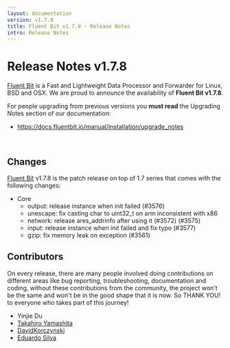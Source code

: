 ```yaml
---
layout: documentation
version: v1.7.8
title: Fluent Bit v1.7.8 - Release Notes
intro: Release Notes
---
```


# Release Notes v1.7.8

[Fluent Bit](http://fluentbit.io) is a Fast and Lightweight Data Processor and Forwarder for Linux, BSD and OSX. We are proud to announce the availability of __Fluent Bit v1.7.8__.

For people upgrading from previous versions you __must read__ the Upgrading Notes section of our documentation:

- <a href="https://docs.fluentbit.io/manual/installation/upgrade_notes">https://docs.fluentbit.io/manual/installation/upgrade_notes</a>

<br>

## Changes

[Fluent Bit](https://fluentbit.io) v1.7.8 is the patch release on top of 1.7 series that comes with the following changes:

 - Core
   - output: release instance when init failed (#3576)
   - unescape: fix casting char to uint32_t on arm inconsistent with x86
   - network: release ares_addrinfo after using it (#3572) (#3575)
   - input: release instance when init failed and fix typo (#3577)
   - gzip: fix memory leak on exception (#3561)

## Contributors

On every release, there are many people involved doing contributions on different areas like bug reporting, troubleshooting, documentation and coding, without these contributions from the community, the project won't be the same and won't be in the good shape that it is now. So THANK YOU! to everyone who takes part of this journey!

- Yinjie Du
- [Takahiro Yamashita](https://github.com/nokute78)
- [DavidKorczynski](https://github.com/DavidKorczynski)
- [Eduardo Silva](https://github.com/edsiper)
